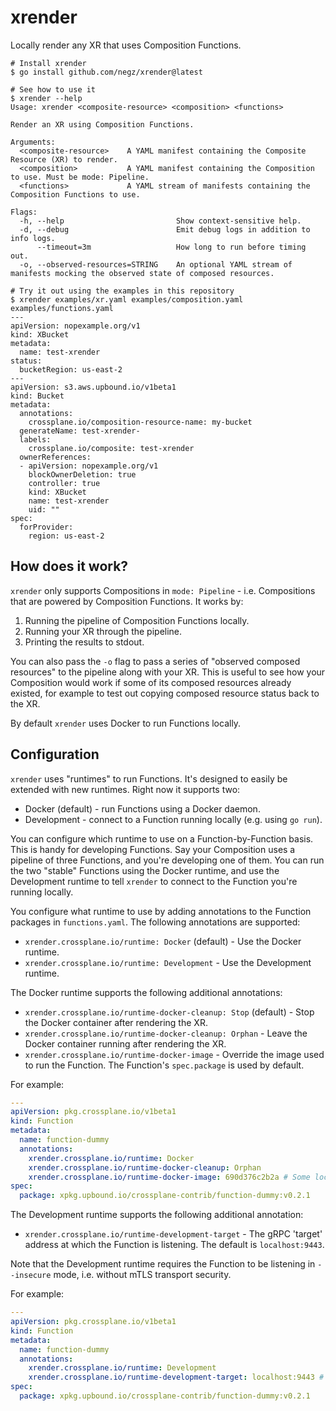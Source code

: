 # xrender

Locally render any XR that uses Composition Functions.

```shell
# Install xrender
$ go install github.com/negz/xrender@latest

# See how to use it
$ xrender --help
Usage: xrender <composite-resource> <composition> <functions>

Render an XR using Composition Functions.

Arguments:
  <composite-resource>    A YAML manifest containing the Composite Resource (XR) to render.
  <composition>           A YAML manifest containing the Composition to use. Must be mode: Pipeline.
  <functions>             A YAML stream of manifests containing the Composition Functions to use.

Flags:
  -h, --help                         Show context-sensitive help.
  -d, --debug                        Emit debug logs in addition to info logs.
      --timeout=3m                   How long to run before timing out.
  -o, --observed-resources=STRING    An optional YAML stream of manifests mocking the observed state of composed resources.

# Try it out using the examples in this repository
$ xrender examples/xr.yaml examples/composition.yaml examples/functions.yaml
---
apiVersion: nopexample.org/v1
kind: XBucket
metadata:
  name: test-xrender
status:
  bucketRegion: us-east-2
---
apiVersion: s3.aws.upbound.io/v1beta1
kind: Bucket
metadata:
  annotations:
    crossplane.io/composition-resource-name: my-bucket
  generateName: test-xrender-
  labels:
    crossplane.io/composite: test-xrender
  ownerReferences:
  - apiVersion: nopexample.org/v1
    blockOwnerDeletion: true
    controller: true
    kind: XBucket
    name: test-xrender
    uid: ""
spec:
  forProvider:
    region: us-east-2
```

## How does it work?

`xrender` only supports Compositions in `mode: Pipeline` - i.e. Compositions
that are powered by Composition Functions. It works by:

1. Running the pipeline of Composition Functions locally.
1. Running your XR through the pipeline.
1. Printing the results to stdout.

You can also pass the `-o` flag to pass a series of "observed composed
resources" to the pipeline along with your XR. This is useful to see how your
Composition would work if some of its composed resources already existed, for
example to test out copying composed resource status back to the XR.

By default `xrender` uses Docker to run Functions locally.

## Configuration

`xrender` uses "runtimes" to run Functions. It's designed to easily be extended
with new runtimes. Right now it supports two:

* Docker (default) - run Functions using a Docker daemon.
* Development - connect to a Function running locally (e.g. using `go run`).

You can configure which runtime to use on a Function-by-Function basis. This is
handy for developing Functions. Say your Composition uses a pipeline of three
Functions, and you're developing one of them. You can run the two "stable"
Functions using the Docker runtime, and use the Development runtime to tell
`xrender` to connect to the Function you're running locally.

You configure what runtime to use by adding annotations to the Function packages
in `functions.yaml`. The following annotations are supported:

* `xrender.crossplane.io/runtime: Docker` (default) - Use the Docker runtime.
* `xrender.crossplane.io/runtime: Development` - Use the Development runtime.

The Docker runtime supports the following additional annotations:

* `xrender.crossplane.io/runtime-docker-cleanup: Stop` (default) - Stop the
  Docker container after rendering the XR.
* `xrender.crossplane.io/runtime-docker-cleanup: Orphan` - Leave the Docker
  container running after rendering the XR.
* `xrender.crossplane.io/runtime-docker-image` - Override the image used to run
  the Function. The Function's `spec.package` is used by default.

For example:

```yaml
---
apiVersion: pkg.crossplane.io/v1beta1
kind: Function
metadata:
  name: function-dummy
  annotations:
    xrender.crossplane.io/runtime: Docker
    xrender.crossplane.io/runtime-docker-cleanup: Orphan
    xrender.crossplane.io/runtime-docker-image: 690d376c2b2a # Some local image build.
spec:
  package: xpkg.upbound.io/crossplane-contrib/function-dummy:v0.2.1
```

The Development runtime supports the following additional annotation:

* `xrender.crossplane.io/runtime-development-target` - The gRPC 'target' address
  at which the Function is listening. The default is `localhost:9443`.

Note that the Development runtime requires the Function to be listening in
`--insecure` mode, i.e. without mTLS transport security.

For example:

```yaml
---
apiVersion: pkg.crossplane.io/v1beta1
kind: Function
metadata:
  name: function-dummy
  annotations:
    xrender.crossplane.io/runtime: Development
    xrender.crossplane.io/runtime-development-target: localhost:9443 # A Function running locally
spec:
  package: xpkg.upbound.io/crossplane-contrib/function-dummy:v0.2.1
```